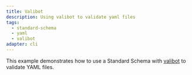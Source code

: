 ```yaml
---
title: Valibot
description: Using valibot to validate yaml files
tags:
  - standard-schema
  - yaml
  - valibot
adapter: cli
---
```


This example demonstrates how to use a Standard Schema with [valibot](https://valibot.dev/) to validate YAML files.
